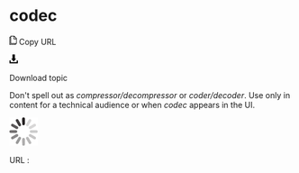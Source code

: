 # codec

![Copy URL](media/codec/Copy.png)
Copy URL

![Download](media/codec/Download.png)

Download topic

Don't spell out as *compressor/decompressor* or *coder/decoder*. Use only in content for a technical audience or when *codec* appears in the UI.

![In progress](media/codec/activity-large.gif)

URL :
